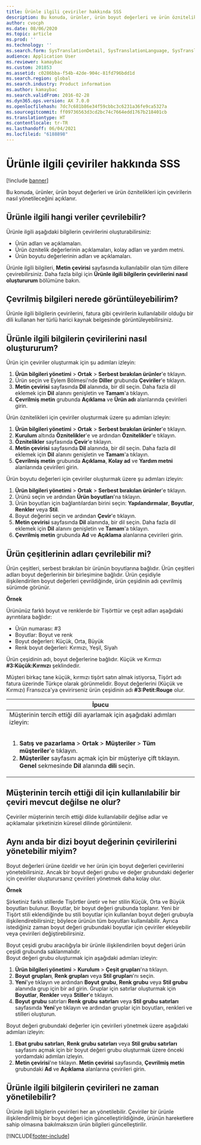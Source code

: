 ```yaml
---
title: Ürünle ilgili çeviriler hakkında SSS
description: Bu konuda, ürünler, ürün boyut değerleri ve ürün öznitelikleri için çevirilerin nasıl yönetileceğini açıklanır.
author: cvocph
ms.date: 08/06/2020
ms.topic: article
ms.prod: ''
ms.technology: ''
ms.search.form: SysTranslationDetail, SysTranslationLanguage, SysTranslationList, EcoResProductListPage, EcoResProductVariants, EcoResProductDetailsExtended, EcoResProductCreate, EcoResProductDetails, RetailSizeGroupTable, RetailStyleGroupTable, RetailColorGroupTable, PCTranslationLanguageLookup, EcoResProductCategory
audience: Application User
ms.reviewer: kamaybac
ms.custom: 201853
ms.assetid: c0286bba-f54b-42de-904c-81fd796bdd1d
ms.search.region: global
ms.search.industry: Product information
ms.author: kamaybac
ms.search.validFrom: 2016-02-28
ms.dyn365.ops.version: AX 7.0.0
ms.openlocfilehash: 7dc7c681b86e34f59cbbc3c6231a36fe9ca5327a
ms.sourcegitcommit: ff09736563d3cd2bc74c7664edd1767b218401cb
ms.translationtype: HT
ms.contentlocale: tr-TR
ms.lasthandoff: 06/04/2021
ms.locfileid: "6188898"
---
```

# <a name="product-related-translations-faq"></a>Ürünle ilgili çeviriler hakkında SSS

[!include [banner](../includes/banner.md)]

Bu konuda, ürünler, ürün boyut değerleri ve ürün öznitelikleri için çevirilerin nasıl yönetileceğini açıklanır. 

## <a name="what-product-related-data-can-be-translated"></a>Ürünle ilgili hangi veriler çevrilebilir?

Ürünle ilgili aşağıdaki bilgilerin çevirilerini oluşturabilirsiniz:
-   Ürün adları ve açıklamaları.
-   Ürün öznitelik değerlerinin açıklamaları, kolay adları ve yardım metni.
-   Ürün boyutu değerlerinin adları ve açıklamaları.

Ürünle ilgili bilgileri, **Metin çevirisi** sayfasında kullanılabilir olan tüm dillere çevirebilirsiniz. Daha fazla bilgi için **Ürünle ilgili bilgilerin çevirilerini nasıl oluştururum** bölümüne bakın.

## <a name="where-can-i-view-the-translated-information"></a>Çevrilmiş bilgileri nerede görüntüleyebilirim?
Ürünle ilgili bilgilerin çevirilerini, fatura gibi çevirilerin kullanılabilir olduğu bir dili kullanan her türlü harici kaynak belgesinde görüntüleyebilirsiniz.

## <a name="how-do-i-create-translations-for-product-related-information"></a>Ürünle ilgili bilgilerin çevirilerini nasıl oluştururum?
Ürün için çeviriler oluşturmak için şu adımları izleyin:
1.  **Ürün bilgileri yönetimi** &gt; **Ortak** &gt; **Serbest bırakılan ürünler**'e tıklayın.
2.  Ürün seçin ve Eylem Bölmesi'nde **Diller** grubunda **Çeviriler**'e tıklayın.
3.  **Metin çevirisi** sayfasında **Dil** alanında, bir dil seçin. Daha fazla dil eklemek için **Dil** alanını genişletin ve **Tamam**'a tıklayın.
4.  **Çevrilmiş metin** grubunda **Açıklama** ve **Ürün adı** alanlarında çevirileri girin.

Ürün öznitelikleri için çeviriler oluşturmak üzere şu adımları izleyin:
1.  **Ürün bilgileri yönetimi** &gt; **Ortak** &gt; **Serbest bırakılan ürünler**'e tıklayın.
2.  **Kurulum** altında **Öznitelikler**'e ve ardından **Öznitelikler**'e tıklayın.
3.  **Öznitelikler** sayfasında **Çevir**'e tıklayın.
4.  **Metin çevirisi** sayfasında **Dil** alanında, bir dil seçin. Daha fazla dil eklemek için **Dil** alanını genişletin ve **Tamam**'a tıklayın.
5.  **Çevrilmiş metin** grubunda **Açıklama**, **Kolay ad** ve **Yardım metni** alanlarında çevirileri girin.

Ürün boyutu değerleri için çeviriler oluşturmak üzere şu adımları izleyin:
1.  **Ürün bilgileri yönetimi** &gt; **Ortak** &gt; **Serbest bırakılan ürünler**'e tıklayın.
2.  Ürünü seçin ve ardından **Ürün boyutları**'na tıklayın.
3.  Ürün boyutları için bağlantılardan birini seçin: **Yapılandırmalar**, **Boyutlar**, **Renkler** veya **Stil**.
4.  Boyut değerini seçin ve ardından **Çevir**'e tıklayın.
5.  **Metin çevirisi** sayfasında **Dil** alanında, bir dil seçin. Daha fazla dil eklemek için **Dil** alanını genişletin ve **Tamam**'a tıklayın.
6.  **Çevrilmiş metin** grubunda **Ad** ve **Açıklama** alanlarına çevirileri girin.

## <a name="can-the-names-of-product-variants-be-translated"></a>Ürün çeşitlerinin adları çevrilebilir mi?
Ürün çeşitleri, serbest bırakılan bir ürünün boyutlarına bağlıdır. Ürün çeşitleri adları boyut değerlerinin bir birleşimine bağlıdır. Ürün çeşidiyle ilişkilendirilen boyut değerleri çevrildiğinde, ürün çeşidinin adı çevrilmiş sürümde görünür.  

**Örnek**  

Ürününüz farklı boyut ve renklerde bir Tişörttür ve çeşit adları aşağıdaki ayrıntılara bağlıdır:
-   Ürün numarası: \#3
-   Boyutlar: Boyut ve renk
-   Boyut değerleri: Küçük, Orta, Büyük
-   Renk boyut değerleri: Kırmızı, Yeşil, Siyah

Ürün çeşidinin adı, boyut değerlerine bağlıdır. Küçük ve Kırmızı **\#3:Küçük:Kırmızı** şeklindedir.  

Müşteri birkaç tane küçük, kırmızı tişört satın almak istiyorsa, Tişört adı fatura üzerinde Türkçe olarak görünmelidir. Boyut değerlerini (Küçük ve Kırmızı) Fransızca'ya çevirirseniz ürün çeşidinin adı **\#3:Petit:Rouge** olur.
<table>
<colgroup>
<col width="100%" />
</colgroup>
<thead>
<tr class="header">
<th><strong>İpucu</strong></th>
</tr>
</thead>
<tbody>
<tr class="odd">
<td>Müşterinin tercih ettiği dili ayarlamak için aşağıdaki adımları izleyin:
<ol><br/><li><strong>Satış ve pazarlama</strong> &gt; <strong>Ortak</strong> &gt; <strong>Müşteriler</strong> &gt; <strong>Tüm</strong> <strong>müşteriler</strong>'e tıklayın.</li>
<li><strong>Müşteriler</strong> sayfasını açmak için bir müşteriye çift tıklayın. <strong>Genel</strong> sekmesinde <strong>Dil</strong> alanında <strong>dili</strong> seçin.</li>
</ol></td>
</tr>
</tbody>
</table>

## <a name="what-happens-if-a-customer-has-a-preferred-language-for-which-no-translations-are-available"></a>Müşterinin tercih ettiği dil için kullanılabilir bir çeviri mevcut değilse ne olur?
Çeviriler müşterinin tercih ettiği dilde kullanılabilir değilse adlar ve açıklamalar şirketinizin küresel dilinde görüntülenir.

## <a name="can-i-manage-translations-for-a-series-of-dimension-values-at-the-same-time"></a>Aynı anda bir dizi boyut değerinin çevirilerini yönetebilir miyim?
Boyut değerleri ürüne özeldir ve her ürün için boyut değerleri çevirilerini yönetebilirsiniz. Ancak bir boyut değeri grubu ve değer grubundaki değerler için çeviriler oluşturursanız çevirileri yönetmek daha kolay olur.   

**Örnek**  

Şirketiniz farklı stillerde Tişörtler üretir ve her stilin Küçük, Orta ve Büyük boyutları bulunur. Boyutlar, bir boyut değeri grubunda toplanır. Yeni bir Tişört stili eklendiğinde bu stili boyutlar için kullanılan boyut değeri grubuyla ilişkilendirebilirsiniz; böylece ürünün tüm boyutları kullanılabilir. Ayrıca istediğiniz zaman boyut değeri grubundaki boyutlar için çeviriler ekleyebilir veya çevirileri değiştirebilirsiniz.  

Boyut çeşidi grubu aracılığıyla bir ürünle ilişkilendirilen boyut değeri ürün çeşidi grubunda saklanmalıdır.   
Boyut değeri grubu oluşturmak için aşağıdaki adımları izleyin:
1.  **Ürün bilgileri yönetimi** &gt; **Kurulum** &gt; **Çeşit grupları**'na tıklayın.
2.  **Boyut** **grupları**, **Renk grupları** veya **Stil grupları**'nı seçin.
3.  **Yeni**'ye tıklayın ve ardından **Boyut** **grubu**, **Renk grubu** veya **Stil grubu** alanında grup için bir ad girin. Gruplar için satırlar oluşturmak için **Boyutlar**, **Renkler** veya **Stiller**'e tıklayın.
4.  **Boyut** **grubu** satırları **Renk** **grubu** **satırları** veya **Stil grubu satırları** sayfasında **Yeni**'ye tıklayın ve ardından gruplar için boyutları, renkleri ve stilleri oluşturun.

Boyut değeri grubundaki değerler için çevirileri yönetmek üzere aşağıdaki adımları izleyin:
1.  **Ebat grubu satırları**, **Renk grubu satırları** veya **Stil grubu satırları** sayfasını açmak için bir boyut değeri grubu oluşturmak üzere önceki yordamdaki adımları izleyin.
2.  **Metin çevirisi**'ne tıklayın. **Metin çevirisi** sayfasında, **Çevrilmiş metin** grubundaki **Ad** ve **Açıklama** alanlarına çevirileri girin.

## <a name="when-can-translations-of-product-related-information-be-managed"></a>Ürünle ilgili bilgilerin çevirileri ne zaman yönetilebilir?
Ürünle ilgili bilgilerin çevirileri her an yönetilebilir. Çeviriler bir ürünle ilişkilendirilmiş bir boyut değeri için güncelleştirildiğinde, ürünün hareketlere sahip olmasına bakılmaksızın ürün bilgileri güncelleştirilir.







[!INCLUDE[footer-include](../../includes/footer-banner.md)]